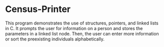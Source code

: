 # Census-Printer
This program demonstrates the use of structures, pointers, and linked lists in C.
It prompts the user for information on a person and stores the parameters in a linked list node.
Then, the user can enter more information or sort the preexisting individuals alphabetically.
